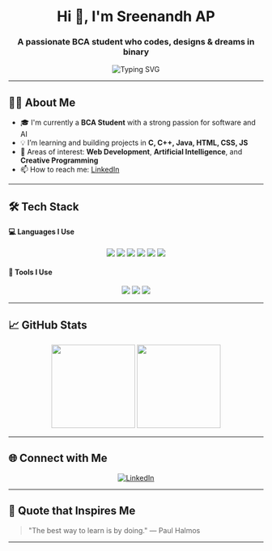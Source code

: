 <!-- Profile README for Sreenandh AP -->

<h1 align="center">Hi 👋, I'm Sreenandh AP</h1>
<h3 align="center">A passionate BCA student who codes, designs & dreams in binary</h3>

<p align="center">
  <img src="https://readme-typing-svg.demolab.com?font=Fira+Code&duration=3000&pause=1000&color=58A6FF&center=true&vCenter=true&width=435&lines=Aspiring+Software+Engineer;Loves+Programming+%26+Web+Design;Exploring+AI+and+Smart+Tech" alt="Typing SVG" />
</p>

---

## 🧑‍🎓 About Me

- 🎓 I'm currently a **BCA Student** with a strong passion for software and AI  
- 💡 I’m learning and building projects in **C, C++, Java, HTML, CSS, JS**  
- 🚀 Areas of interest: **Web Development**, **Artificial Intelligence**, and **Creative Programming**  
- 📫 How to reach me: [LinkedIn](https://www.linkedin.com/in/sreenandh-ap-861189252)

---

## 🛠️ Tech Stack

#### 💻 Languages I Use

<p align="center">
  <img src="https://img.shields.io/badge/C-00599C?style=for-the-badge&logo=c&logoColor=white" />
  <img src="https://img.shields.io/badge/C++-00599C?style=for-the-badge&logo=c%2B%2B&logoColor=white" />
  <img src="https://img.shields.io/badge/Java-ED8B00?style=for-the-badge&logo=java&logoColor=white" />
  <img src="https://img.shields.io/badge/HTML5-E34F26?style=for-the-badge&logo=html5&logoColor=white" />
  <img src="https://img.shields.io/badge/CSS3-1572B6?style=for-the-badge&logo=css3&logoColor=white" />
  <img src="https://img.shields.io/badge/JavaScript-F7DF1E?style=for-the-badge&logo=javascript&logoColor=black" />
</p>

#### 🧰 Tools I Use

<p align="center">
  <img src="https://img.shields.io/badge/VS%20Code-007ACC?style=for-the-badge&logo=visual-studio-code&logoColor=white" />
  <img src="https://img.shields.io/badge/Git-FF6C37?style=for-the-badge&logo=git&logoColor=white" />
  <img src="https://img.shields.io/badge/GitHub-181717?style=for-the-badge&logo=github&logoColor=white" />
</p>

---

## 📈 GitHub Stats

<p align="center">
  <img src="https://github-readme-stats.vercel.app/api?username=apsreenandh&show_icons=true&theme=tokyonight&hide=prs" height="165">
  <img src="https://github-readme-stats.vercel.app/api/top-langs/?username=apsreenandh&layout=compact&theme=tokyonight" height="165">
</p>

---

## 🌐 Connect with Me

<p align="center">
  <a href="https://www.linkedin.com/in/sreenandh-ap-861189252">
    <img alt="LinkedIn" src="https://img.shields.io/badge/LinkedIn-blue?style=for-the-badge&logo=linkedin&logoColor=white" />
  </a>
</p>

---

## 🎯 Quote that Inspires Me

> "The best way to learn is by doing."
— Paul Halmos

---

<!-- Optional: You can add GIFs, project cards, or a contribution snake animation if you want -->

